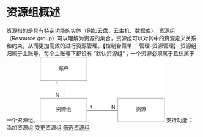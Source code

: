 # 资源组概述

资源指的是具有特定功能的实体（例如云盘、云主机、数据库），资源组（Resource group）可以理解为资源的集合，资源组可以对其中的资源定义关系和约束，从而更加高效的进行资源管理。【控制台菜单： 管理-资源管理】
资源组归属于主账号，每个主账号下都设有 “默认资源组”；一个资源必须属于且仅属于一个资源组。
![sdsd](../../../../../image/Elastic-Compute/Virtual-Machine/1.png)
支持功能：
添加资源组
变更资源组
[筛选资源组](https://www.jdcloud.com/)
